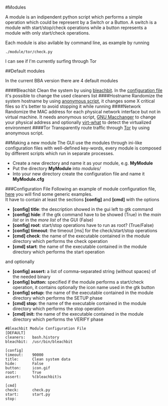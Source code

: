 #Modules

A module is an indipendent python script which performs a simple operation which could be represent by a Switch or a Button. A switch is a module with start/stop/check operations while a button represents a module with only start/check operations.<br/>

Each module is also avilable by command line, as example by running
```
./module/tor/check.py
```
I can see if I'm currently surfing through Tor

##Default modules

In the current BBA version there are 4 default modules

####Bleachbit
Clean the system by using [bleachbit](http://bleachbit.sourceforge.net). In the [configuration file](modules/bleachbit/bleachbit.cfg) it's possible to change the used cleaners list
####Hostname
Randomize the system hostname by using [anonymous script](https://github.com/raffaele-forte/backbox-anonymous), it changes some X critical files so it's better to avoid stopping it while running
####Network
Randomize the MAC address for each physical network interface but not in virtual machine. It needs anonymous script, [GNU Macchanger](http://www.gnu.org/software/macchanger) to change your physical address and optionally [virt-what](http://people.redhat.com/~rjones/virt-what) to detect the virtualized environment
####Tor 
Transparently route traffic through [Tor](https://www.torproject.org) by using anonymous script.

##Making a new module
The GUI use the modules through ini-like configuration files with well-defined key-words, every module is composed by different scripts which run in separate processes.

* Create a new directory and name it as your module, e.g. **MyModule**
* Put the directory **MyModule** into *modules/*
* Into your new directory create the configuration file and name it **MyModule.cfg**

###Configuration File
Following an example of module configuration file, [here](https://wiki.python.org/moin/ConfigParserExamples) you will find some generic examples. <br/>
It have to contain at least the sections **[config]** and  **[cmd]**  with the options

* **[config] title**: the description showed in the gui left to gtk command
* **[config] hide**: if the gtk command have to be showed (True) in the *main list* or in the *more list* of the GUI (False)
* **[config] root**: start/stop operations have to run as root? (True/False)
* **[config] timeout**: the timeout [ms] for the check/start/stop operations
* **[cmd] check**: the name of the executable contained in the module directory which performs the check operation
* **[cmd] start**: the name of the executable contained in the module directory which performs the start operation

and optionally

* **[config] assert:** a list of comma-separated string (without spaces) of the needed binary
* **[config] button:** specified if the module performs a start/check operation, it contains optionally the icon name used in the gtk button
* **[config] setup:** the name of the executable contained in the module directory which performs the SETUP phase
* **[cmd] stop:** the name of the executable contained in the module directory which performs the stop operation
* **[cmd] init:** the name of the executable contained in the module directory which performs the VERIFY phase


```
#Bleachbit Module Configuration File
[DEFAULT]
cleaners:   bash.history 
bleachbit:  /usr/bin/bleachbit

[config]
timeout:    90000 
title:      Clean system data
hide:       False
button:     icon.gif 
root:       True
assert:     %(bleachbit)s

[cmd]
check:      check.py 
start:      start.py
stop:
```
